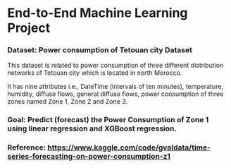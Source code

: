# End-to-End Machine Learning Project

### Dataset: Power consumption of Tetouan city Dataset

This dataset is related to power consumption of three different distribution networks of Tetouan city which is located in north Morocco.

It has nine attributes i.e., DateTime (intervals of ten minutes), temperature, humidity, diffuse flows, general diffuse flows, power consumption of three zones named Zone 1, Zone 2 and Zone 3.

### Goal: Predict (forecast) the Power Consumption of Zone 1 using linear regression and XGBoost regression.

### Reference: https://www.kaggle.com/code/gvaldata/time-series-forecasting-on-power-consumption-z1

